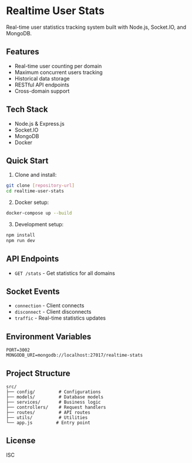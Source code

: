 # Realtime User Stats

Real-time user statistics tracking system built with Node.js, Socket.IO, and MongoDB.

## Features

- Real-time user counting per domain
- Maximum concurrent users tracking
- Historical data storage
- RESTful API endpoints
- Cross-domain support

## Tech Stack

- Node.js & Express.js
- Socket.IO
- MongoDB
- Docker

## Quick Start

1. Clone and install:

```bash
git clone [repository-url]
cd realtime-user-stats
```

2. Docker setup:

```bash
docker-compose up --build
```

3. Development setup:

```bash
npm install
npm run dev
```

## API Endpoints

- `GET /stats` - Get statistics for all domains

## Socket Events

- `connection` - Client connects
- `disconnect` - Client disconnects
- `traffic` - Real-time statistics updates

## Environment Variables

```env
PORT=3002
MONGODB_URI=mongodb://localhost:27017/realtime-stats
```

## Project Structure

```
src/
├── config/         # Configurations
├── models/         # Database models
├── services/       # Business logic
├── controllers/    # Request handlers
├── routes/         # API routes
├── utils/          # Utilities
└── app.js         # Entry point
```

## License

ISC
